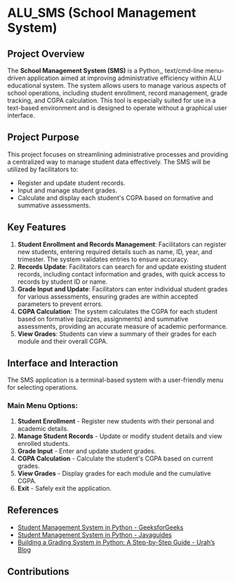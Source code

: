 # ALU_SMS (School Management System)  
## Project Overview
The **School Management System (SMS)** is a Python,, text/cmd-line menu-driven application aimed at improving administrative efficiency within ALU educational system. The system allows users to manage various aspects of school operations, including student enrollment, record management, grade tracking, and CGPA calculation. This tool is especially suited for use in a text-based environment and is designed to operate without a graphical user interface.

## Project Purpose
This project focuses on streamlining administrative processes and providing a centralized way to manage student data effectively. The SMS will be utilized by facilitators to:
- Register and update student records.
- Input and manage student grades.
- Calculate and display each student's CGPA based on formative and summative assessments.

## Key Features  
1. **Student Enrollment and Records Management**: Facilitators can register new students, entering required details such as name, ID, year, and trimester. The system validates entries to ensure accuracy.  
2. **Records Update**: Facilitators can search for and update existing student records, including contact information and grades, with quick access to records by student ID or name.  
3. **Grade Input and Update**: Facilitators can enter individual student grades for various assessments, ensuring grades are within accepted parameters to prevent errors.  
4. **CGPA Calculation**: The system calculates the CGPA for each student based on formative (quizzes, assignments) and summative assessments, providing an accurate measure of academic performance.  
5. **View Grades**: Students can view a summary of their grades for each module and their overall CGPA.

## Interface and Interaction  
The SMS application is a terminal-based system with a user-friendly menu for selecting operations.  
### Main Menu Options:
1. **Student Enrollment** - Register new students with their personal and academic details.
2. **Manage Student Records** - Update or modify student details and view enrolled students.
3. **Grade Input** - Enter and update student grades.
4. **CGPA Calculation** - Calculate the student's CGPA based on current grades.
5. **View Grades** - Display grades for each module and the cumulative CGPA.
6. **Exit** - Safely exit the application.   
## References
- [Student Management System in Python - GeeksforGeeks](https://www.geeksforgeeks.org/student-management-system-in-python/)
- [Student Management System in Python - Javaguides](https://www.javaguides.net/2024/04/student-management-system-in-python.html)
- [Building a Grading System in Python: A Step-by-Step Guide - Urah’s Blog](https://samywrites.hashnode.dev/building-a-grading-system-in-python-a-step-by-step-guide)

## Contributions
